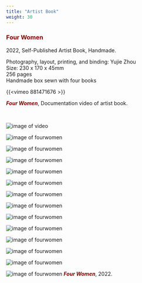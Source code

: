 ```yaml
---
title: "Artist Book"
weight: 30
---
```


### **<span style="color: #850000;">Four Women</span>**
2022, Self-Published Artist Book, Handmade.

 Photography, layout, printing, and binding: Yujie Zhou            
 Size: 230 x 170 x 45mm     
 256 pages     
 Handmade box sewn with four books      


{{<vimeo 881471676 >}}

***<span style="color: #850000;">Four Women</span>***, Documentation video of artist book.

<p>&nbsp;</p>

![image of video](/images/book1.jpg)


![image of fourwomen](/images/book4.jpg)

![image of fourwomen](/images/book5.jpg)

![image of fourwomen](/images/book6.jpg)

![image of fourwomen](/images/book7.jpg)

![image of fourwomen](/images/book8.jpg)

![image of fourwomen](/images/book9.jpg)

![image of fourwomen](/images/book10.jpg)

![image of fourwomen](/images/book11.jpg)

![image of fourwomen](/images/book12.jpg)

![image of fourwomen](/images/book13.jpg)

![image of fourwomen](/images/book14.jpg)

![image of fourwomen](/images/book15.jpg)

![image of fourwomen](/images/book16.jpg)
***<span style="color: #850000;">Four Women</span>***, 2022.

